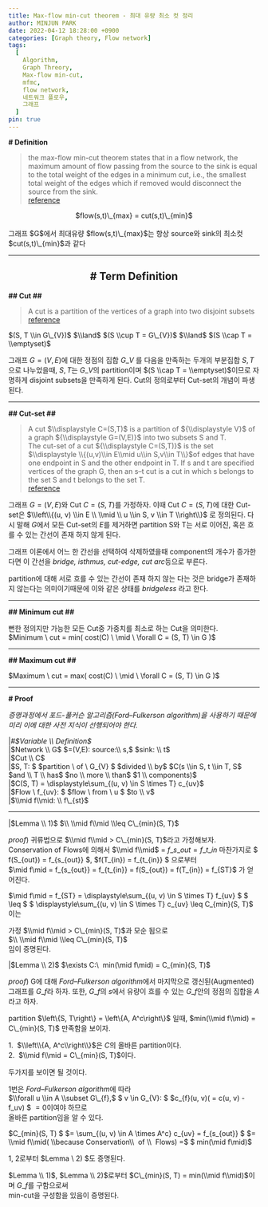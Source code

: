```yaml
---
title: Max-flow min-cut theorem - 최대 유량 최소 컷 정리
author: MINJUN PARK
date: 2022-04-12 18:28:00 +0900
categories: [Graph theory, Flow network]
tags:
  [
    Algorithm,
    Graph Threory,
    Max-flow min-cut,
    mfmc,
    flow network,
    네트워크 플로우,
    그래프
  ]
pin: true
---
```


**\# Definition**

> the max-flow min-cut theorem states that in a flow network, the maximum amount of flow passing from the source to the sink is equal to the total weight of the edges in a minimum cut, i.e., the smallest total weight of the edges which if removed would disconnect the source from the sink.  
> [reference](https://en.wikipedia.org/wiki/Max-flow_min-cut_theorem#:~:text=In%20computer%20science%20and%20optimization,removed%20would%20disconnect%20the%20source)

<center>$flow(s,t)\_{max} = cut(s,t)\_{min}$</center>
<br>
그래프 $G$에서 최대유량 $flow(s,t)\_{max}$는 항상 source와 sink의 최소컷 $cut(s,t)\_{min}$과 같다​

---

## <center><b># Term Definition</b></center>

**\#\# Cut \#\#**

> A cut is a partition of the vertices of a graph into two disjoint subsets  
> [reference](<https://en.wikipedia.org/wiki/Cut_(graph_theory)>)

$(S, T \\in G\_{V})$ $\\land$ $(S \\cup T = G\_{V})$ $\\land$ $(S \\cap T = \\emptyset)$

그래프 $G=(V, E)$에 대한 정점의 집합 $G\_{V}$ 를 다음을 만족하는 두개의 부분집합 $S, T$으로 나누었을때,
$S, T$는 $G\_{V}$의 partition이며
$(S \\cap T = \\emptyset)$이므로 자명하게 disjoint subsets을 만족하게 된다.
Cut의 정의로부터 Cut-set의 개념이 파생된다.

---

**\#\# Cut-set \#\#**

> A cut $\\displaystyle C=(S,T)$ is a partition of ${\\displaystyle V}$ of a graph ${\\displaystyle G=(V,E)}$ into two subsets S and T.  
> The cut-set of a cut ${\\displaystyle C=(S,T)}$ is the set $\\displaystyle \\{(u,v)\\in E\\mid u\\in S,v\\in T\\}$of edges that have one endpoint in S and the other endpoint in T. If s and t are specified vertices of the graph G, then an s–t cut is a cut in which s belongs to the set S and t belongs to the set T.  
> [reference](<https://en.wikipedia.org/wiki/Cut_(graph_theory)>)

그래프 $G=(V, E)$와 Cut $C = (S, T)$를 가정하자.
이때 Cut $C = (S, T)$에 대한 Cut-set은 $\\left\\{(u, v) \\in E \\ \\mid \\ u \\in S, v \\in T \\right\\}$ 로 정의된다.
다시 말해 $G$에서 모든 Cut-set의 $E$를 제거하면 partition S와 T는 서로 이어진, 혹은 흐를 수 있는 간선이 존재 하지 않게 된다.

그래프 이론에서 어느 한 간선을 선택하여 삭제하였을때 component의 개수가 증가한다면 이 간선을 *bridge, isthmus, cut-edge, cut arc*등으로 부른다.

partition에 대해 서로 흐를 수 있는 간선이 존재 하지 않는 다는 것은 bridge가 존재하지 않는다는 의미이기때문에
이와 같은 상태를 _bridgeless_ 라고 한다.

---

**\#\# Minimum cut \#\#**

뻔한 정의지만 가능한 모든 Cut중 가중치를 최소로 하는 Cut을 의미한다.  
$Minimum \\ cut $ $= min( cost(C) \\ \\mid \\ \\forall C = (S, T) \\in G )$

---

**\#\# Maximum cut \#\#**

$Maximum \\ cut $ $= max( cost(C) \\ \\mid \\ \\forall C = (S, T) \\in G )$

---

**\# Proof**

_증명과정에서 포드-풀커슨 알고리즘(Ford–Fulkerson algorithm)을 사용하기 때문에 미리 이에 대한 사전 지식이 선행되어야 한다._

|_#$Variable \\ Definition$_  
|$Network \\ G$ $=(V,E): source:\\ s,$ $sink: \\ t$  
|$Cut \\ C$  
|$S, T: $ $partition \\ of \\ G\_{V} $ $divided \\ by$ $C(s \\in S, t \\in T, S$ $and \\ T \\ has$ $no \\ more \\ than$ $1 \\ components)$  
|$C(S, T) $ $= \\displaystyle\\sum\_{(u, v) \\in S \\times T} c\_{uv}$  
|$Flow \\ f\_{uv}: $ $flow \\ from \\ u $ $to \\ v$  
|$\\mid f\\mid: \\ f\_{st}$

---

|$Lemma \\ 1)$ $\\ \\mid f\\mid \\leq C\_{min}(S, T)$

$proof)$ 귀류법으로 $\\mid f\\mid > C\_{min}(S, T)$라고 가정해보자.  
Conservation of Flows에 의해서 $\\mid f\\mid$ = $f\_{s\_{out}} = f\_{t\_{in}}$
마찬가지로 $ f(S\_{out}) = f\_{s\_{out}} $, $f(T\_{in}) = f\_{t\_{in}} $ 으로부터  
$\\mid f\\mid = f\_{s\_{out}} $ $= f\_{t\_{in}} = f(S\_{out}) $ $= f(T\_{in}) = f\_{ST}$ 가 얻어진다.

$\\mid f\\mid = f\_{ST} $ $= \\displaystyle\\sum\_{(u, v) \\in S \\times T} f\_{uv} $ $ \\leq $ $ \\displaystyle\\sum\_{(u, v) \\in S \\times T} c\_{uv} \\leq C\_{min}(S, T)$ 이는

가정 $\\mid f\\mid > C\_{min}(S, T)$과 모순 됨으로  
$\\ \\mid f\\mid \\leq C\_{min}(S, T)$  
임이 증명된다.

|$Lemma \\ 2)$ $\\exists C:\\  min(\\mid f\\mid) $ $= C\_{min}(S, T)$

$proof)$ G에 대해 *Ford–Fulkerson algorithm*에서 마지막으로 갱신된(Augmented) 그래프를 $G\_{f}$라 하자.
또한, $G\_{f}$의 $s$에서 유량이 흐를 수 있는 $G\_{f}$안의 정점의 집합을 $A$라고 하자.

partition $\\left\\{S, T\\right\\} $ $= \\left\\{A, A^c\\right\\}$ 일때, $min(\\mid f\\mid) = C\_{min}(S, T)$ 만족함을 보이자.

1.  $\\left\\{A, A^c\\right\\}$은 $C$의 올바른 partition이다.  
2.  $\\mid f\\mid = C\_{min}(S, T)$이다.

두가지를 보이면 될 것이다.

1번은 *Ford–Fulkerson algorithm*에 따라  
 $\\forall u \\in A \\subset G\_{f},$ $ v \\in G\_{V}: $ $c\_{f}(u, v)( = c(u, v) - f\_uv) $ $= 0$이여야 하므로  
올바른 partition임을 알 수 있다.

$C\_{min}(S, T) $ $= \\sum\_{(u, v) \\in A \\times A^c} c\_{uv} = f\_{s\_{out}} $ $= \\mid f\\mid( \\because Conservation\\  of \\  Flows) =$ $ min(\\mid f\\mid)$

1, 2로부터 $Lemma \\ 2) $도 증명된다.

$Lemma \\ 1)$, $Lemma \\ 2)$로부터 $C\_{min}(S, T) = min(\\mid f\\mid)$이며 $G\_{f}$를 구함으로써  
min-cut을 구성함을 있음이 증명된다.
